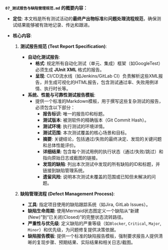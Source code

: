 **`07_测试报告与缺陷管理规范.md` 的概要内容：**

  * **定位**: 本文档是所有测试活动的**最终产出物标准**和**问题处理流程规范**，确保测试结果能够被有效地记录、传达和跟进。

  * **核心内容**:

    1.  **测试报告规范 (Test Report Specification)**:

          * **自动化测试报告**:
              * **格式**: 规定所有自动化测试（单元、集成）框架（如GoogleTest）必须生成 **JUnit XML** 格式的报告。
              * **呈现**: CI/CD流水线（如Jenkins/GitLab CI）负责解析这些XML报告，并生成可视化的HTML报告，包含测试通过率、失败用例详情、执行时长等。
          * **系统、性能与可靠性测试报告模板**:
              * 提供一个标准的Markdown模板，用于撰写这些复杂测试的报告，必须包含以下部分：
                  * **报告标识**: 唯一的报告ID和标题。
                  * **测试版本**: 被测软件的精确版本（Git Commit Hash）。
                  * **测试环境**: 执行测试的环境详情。
                  * **测试范围**: 本次测试覆盖的核心场景和目标。
                  * **摘要**: 关键结论，包括通过/失败的最终决定、发现的关键问题和总体性能评价。
                  * **详细结果**: 包含每个测试用例的执行状态（通过/失败/跳过）和指向原始日志或截图的链接。
                  * **发现的缺陷**: 列出本次测试中发现的所有缺陷的ID和标题，并链接到缺陷管理系统。
                  * **遗留风险**: 说明本次测试未覆盖的范围或已知但未解决的问题。

    2.  **缺陷管理流程 (Defect Management Process)**:

          * **工具**: 指定项目使用的缺陷跟踪系统（如Jira, GitLab Issues）。
          * **缺陷生命周期**: 使用Mermaid状态图定义一个缺陷从“新建(New)”到“已关闭(Closed)”的完整状态流转路径。
          * **严重性与优先级**: 定义缺陷的严重等级（如`Blocker`, `Critical`, `Major`, `Minor`）和优先级，为问题修复提供决策依据。
          * **缺陷报告模板**: 提供一个标准的缺陷报告模板，强制要求报告人提供清晰的复现步骤、预期结果、实际结果和相关日志/截图。
